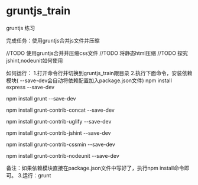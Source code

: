 gruntjs_train
=============

gruntjs 练习

完成任务：使用gruntjs合并js文件并压缩

//TODO 使用gruntjs合并并压缩css文件
//TODO 将静态html压缩
//TODO 探究jshint,nodeunit如何使用

如何运行：
1.打开命令行并切换到gruntjs_train跟目录
2.执行下面命令，安装依赖模块( --save-dev会自动将依赖配置加入package.json文件)
npm install express   --save-dev

npm install grunt   --save-dev

npm install grunt-contrib-concat   --save-dev

npm install grunt-contrib-uglify   --save-dev

npm install grunt-contrib-jshint   --save-dev

npm install grunt-contrib-cssmin   --save-dev

npm install grunt-contrib-nodeunit   --save-dev


备注：如果依赖模块直接在package.json文件中写好了，执行npm install命令即可。
3.运行：grunt
